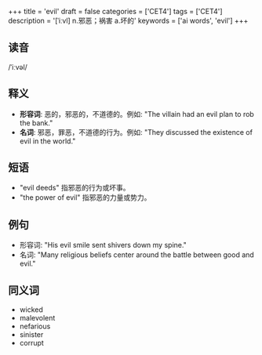 +++
title = 'evil'
draft = false
categories = ['CET4']
tags = ['CET4']
description = '[ˈiːvl] n.邪恶；祸害 a.坏的'
keywords = ['ai words', 'evil']
+++

## 读音
/ˈiːvəl/

## 释义
- **形容词**: 恶的，邪恶的，不道德的。例如: "The villain had an evil plan to rob the bank."
- **名词**: 邪恶，罪恶，不道德的行为。例如: "They discussed the existence of evil in the world."

## 短语
- "evil deeds" 指邪恶的行为或坏事。
- "the power of evil" 指邪恶的力量或势力。

## 例句
- 形容词: "His evil smile sent shivers down my spine."
- 名词: "Many religious beliefs center around the battle between good and evil."

## 同义词
- wicked
- malevolent
- nefarious
- sinister
- corrupt
